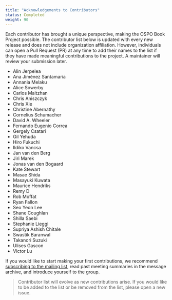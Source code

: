 ```yaml
---
title: "Acknowledgements to Contributors"
status: Completed
weight: 90
---
```


Each contributor has brought a unique perspective, making the OSPO Book Project possible. The contributor list below is updated with every new release and does not include organization affiliation. However, individuals can open a Pull Request (PR) at any time to add their names to the list if they have made meaningful contributions to the project. A maintainer will review your submission later.

* Alin Jerpelea
* Ana Jiménez Santamaría
* Annania Melaku
* Alice Sowerby
* Carlos Maltzhan
* Chris Aniszczyk
* Chris Xie
* Christine Abernathy
* Cornelius Schumacher
* David A. Wheeler
* Fernando Eugenio Correa
* Gergely Csatari
* Gil Yehuda
* Hiro Fukuchi
* Ildiko Vancsa
* Jan van den Berg
* Jiri Marek
* Jonas van den Bogaard
* Kate Stewart
* Masae Shida
* Masayuki Kuwata
* Maurice Hendriks
* Remy D
* Rob Moffat
* Ryan Fallon
* Seo Yeon Lee
* Shane Coughlan
* Shilla Saebi
* Stephanie Lieggi
* Supriya Ashish Chitale
* Swastik Baranwal
* Takanori Suzuki
* Ulises Gascon
* Victor Lu

If you would like to start making your first contributions, we recommend [subscribing to the mailing list](https://lists.todogroup.org/g/WG-ospo-book-project), read past meeting summaries in the message archive, and introduce yourself to the group. 

> Contributor list will evolve as new contributions arise. If you would like to be added to the list or be removed from the list, please open a new issue.
